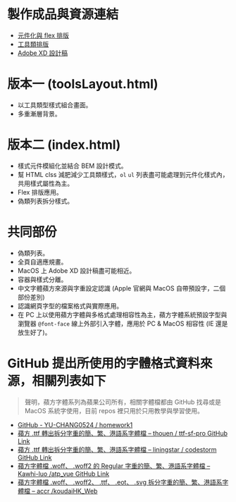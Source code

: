 
# 製作成品與資源連結
* [元件化與 flex 排版](https://gmwu185.github.io/layoutTraining-week-01-resume/index.html)
* [工具類排版](https://gmwu185.github.io/layoutTraining-week-01-resume/toolsLayout.html)
* [Adobe XD 設計稿](https://xd.adobe.com/view/3b004539-6382-47f6-51e9-f3b73ea5063e-4d31/)

# 版本一 (toolsLayout.html)
- 以工具類型樣式組合畫面。
- 多重漸層背景。

# 版本二 (index.html)
- 樣式元件模組化並結合 BEM 設計模式。
- 幫 HTML clss 減肥減少工具類樣式，`ol` `ul` 列表盡可能處理到元件化樣式內，共用樣式屬性為主。
- Flex 排版應用。
- 偽類列表拆分樣式。

# 共同部份
- 偽類列表。
- 全頁自適應規畫。
- MacOS 上 Adobe XD 設計稿盡可能相近。
- 容器與樣式分離。
- 中文字體蘋方來源與字重設定認識 (Apple 官網與 MacOS 自帶預設字，二個部份差別)
- 認識網頁字型的檔案格式與實際應用。
- 在 PC 上以使用蘋方字體與多格式處理相容性為主，蘋方字體系統預設字型與瀏覽器 `@font-face` 線上外部引入字體，應用於 PC & MacOS 相容性 (IE 還是放生好了)。

# GitHub 提出所使用的字體格式資料來源，相關列表如下

> 聲明，蘋方字體系列為蘋果公司所有，相關字體檔都由 GitHub 找尋或是 MacOS 系統字使用，目前 repos 裡只用於只用教學與學習使用。

- [ GitHub - YU-CHANG0524 / homework1 ](https://github.com/YU-CHANG0524/homework1/tree/master/public/assets/font/PingFang)
- [蘋方 .ttf 轉出拆分字重的簡、繁、港語系字體檔 – thouen / ttf-sf-pro GitHub Link](https://github.com/thouen/ttf-sf-pro)
- [蘋方 .ttf 轉出拆分字重的簡、繁、港語系字體檔 – liningstar / codestorm GitHub Link](https://github.com/liningstar/codestorm)
- [ 蘋方字體檔 .woff、 .woff2 的 Regular 字重的簡、繁、港語系字體檔 – Kawhi-luo /atp_vue GitHub Link ](https://github.com/Kawhi-luo/atp_vue/find/master)
- [ 蘋方字體檔 .woff、 .woff2、 .ttf、 .eot、 .svg 拆分字重的簡、繁、港語系字體檔 – accr /koudaiHK_Web ](https://github.com/accr/koudaiHK_Web/find/master)

